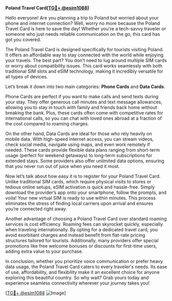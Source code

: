 **Poland Travel Card[[TG💪+ @esim1088](https://t.me/s/esim1088)]**

Hello everyone! Are you planning a trip to Poland but worried about your phone and internet connection? Well, worry no more because the Poland Travel Card is here to save the day! Whether you're a tech-savvy traveler or someone who just needs reliable communication on the go, this card has got you covered.

The Poland Travel Card is designed specifically for tourists visiting Poland. It offers an affordable way to stay connected with the world while enjoying your travels. The best part? You don’t need to lug around multiple SIM cards or worry about compatibility issues. This card works seamlessly with both traditional SIM slots and eSIM technology, making it incredibly versatile for all types of devices.

Let’s break it down into two main categories: **Phone Cards** and **Data Cards**. 

Phone Cards are perfect if you want to make calls and send texts during your stay. They offer generous call minutes and text message allowances, allowing you to stay in touch with family and friends back home without breaking the bank. Plus, these cards often come with competitive rates for international calls, so you can chat with loved ones abroad at a fraction of the cost compared to roaming charges.

On the other hand, Data Cards are ideal for those who rely heavily on mobile data. With high-speed internet access, you can stream videos, check social media, navigate using maps, and even work remotely if needed. These cards provide flexible data plans ranging from short-term usage (perfect for weekend getaways) to long-term subscriptions for extended stays. Some providers also offer unlimited data options, ensuring that you never run out of juice when you need it most.

Now let’s talk about how easy it is to register for your Poland Travel Card. Unlike traditional SIM cards, which require physical visits to stores or tedious online setups, eSIM activation is quick and hassle-free. Simply download the provider’s app onto your smartphone, follow the prompts, and voila! Your new virtual SIM is ready to use within minutes. This process eliminates the stress of finding local carriers upon arrival and ensures you’re connected right away.

Another advantage of choosing a Poland Travel Card over standard roaming services is cost efficiency. Roaming fees can skyrocket quickly, especially when traveling internationally. By opting for a dedicated travel card, you avoid exorbitant charges and instead benefit from flat-rate pricing structures tailored for tourists. Additionally, many providers offer special promotions like free welcome bonuses or discounts for first-time users, adding extra value to your purchase.

In conclusion, whether you prioritize voice communication or prefer heavy data usage, the Poland Travel Card caters to every traveler's needs. Its ease of use, affordability, and flexibility make it an excellent choice for anyone exploring this beautiful country. So why wait? Grab yours today and experience seamless connectivity wherever your journey takes you!

[[TG💪+ @esim1088](https://t.me/s/esim1088) ![Image](https://i.postimg.cc/Y0z9fWf4/image.png)]